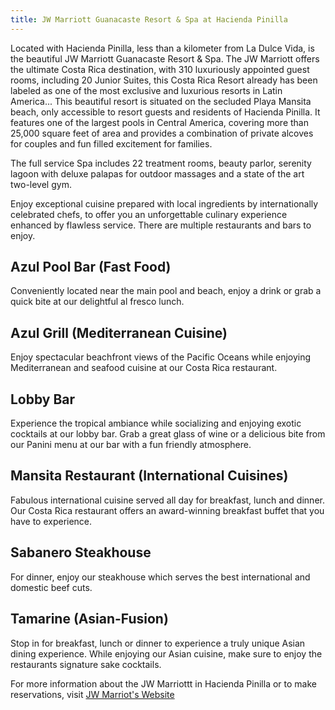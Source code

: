 ```yaml
---
title: JW Marriott Guanacaste Resort & Spa at Hacienda Pinilla
---
```

Located with Hacienda Pinilla, less than a kilometer from La Dulce Vida, is the beautiful JW Marriott Guanacaste Resort & Spa. The JW Marriott offers the ultimate Costa Rica destination, with 310 luxuriously appointed guest rooms, including 20 Junior Suites, this Costa Rica Resort already has been labeled as one of the most exclusive and luxurious resorts in Latin America... This beautiful resort is situated on the secluded Playa Mansita beach, only accessible to resort guests and residents of Hacienda Pinilla. It features one of the largest pools in Central America, covering more than 25,000 square feet of area and provides a combination of private alcoves for couples and fun filled excitement for families.

The full service Spa includes 22 treatment rooms, beauty parlor, serenity lagoon with deluxe palapas for outdoor massages and a state of the art two-level gym.

Enjoy exceptional cuisine prepared with local ingredients by internationally celebrated chefs, to offer you an unforgettable culinary experience enhanced by flawless service. There are multiple restaurants and bars to enjoy.

## Azul Pool Bar (Fast Food)
Conveniently located near the main pool and beach, enjoy a drink or grab a quick bite at our delightful al fresco lunch.

## Azul Grill (Mediterranean Cuisine)
Enjoy spectacular beachfront views of the Pacific Oceans while enjoying Mediterranean and seafood cuisine at our Costa Rica restaurant.

## Lobby Bar
Experience the tropical ambiance while socializing and enjoying exotic cocktails at our lobby bar. Grab a great glass of wine or a delicious bite from our Panini menu at our bar with a fun friendly atmosphere.

## Mansita Restaurant (International Cuisines)
Fabulous international cuisine served all day for breakfast, lunch and dinner. Our Costa Rica restaurant offers an award-winning breakfast buffet that you have to experience.

## Sabanero Steakhouse
For dinner, enjoy our steakhouse which serves the best international and domestic beef cuts.

## Tamarine (Asian-Fusion)
Stop in for breakfast, lunch or dinner to experience a truly unique Asian dining experience. While enjoying our Asian cuisine, make sure to enjoy the restaurants signature sake cocktails.

For more information about the JW Marriottt in Hacienda Pinilla or to make reservations, visit [JW Marriot's Website](http://www.marriott.com/hotels/travel/sjojw-jw-marriott-guanacaste-resort-and-spa/)
